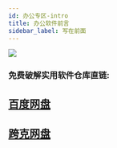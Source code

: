 ```yaml
---
id: 办公专区-intro
title: 办公软件前言
sidebar_label: 写在前面
---
```


![](https://s21.ax1x.com/2024/08/21/pAidZ5R.png)

### 免费破解实用软件仓库直链:
## [百度网盘](https://pan.baidu.com/s/1gQjZdkDodrdi9dOxTZpHyg?pwd=jzbp)
## [跨克网盘](https://pan.quark.cn/s/c9c8f3558115)

